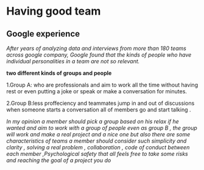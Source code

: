 # Having good team

## Google experience

_After years of analyzing data and interviews from more than 180 teams across google company, Google found that the kinds of people who have individual personalities in a team are not so relevant._

**two different kinds of groups and people**

1.Group A: who are professionals and aim to work all the time without having rest or even putting a joke or speak or make a conversation for minutes.

2.Group B:less proffeciency and teammates jump in and out of discussions when someone starts a conversation all of members go and start talking .

_In my opinion a member should pick a group based on his relax if he wanted and aim to work with a group of people even as group B , the group will work and make a real project and a nice one but also there are some characteristics of teams a member should consider such simplicity and clarity , solving a real problem , collaboration , code of conduct between each member ,Psychological safety that all feels free to take some risks and reaching the goal of a project you do_
